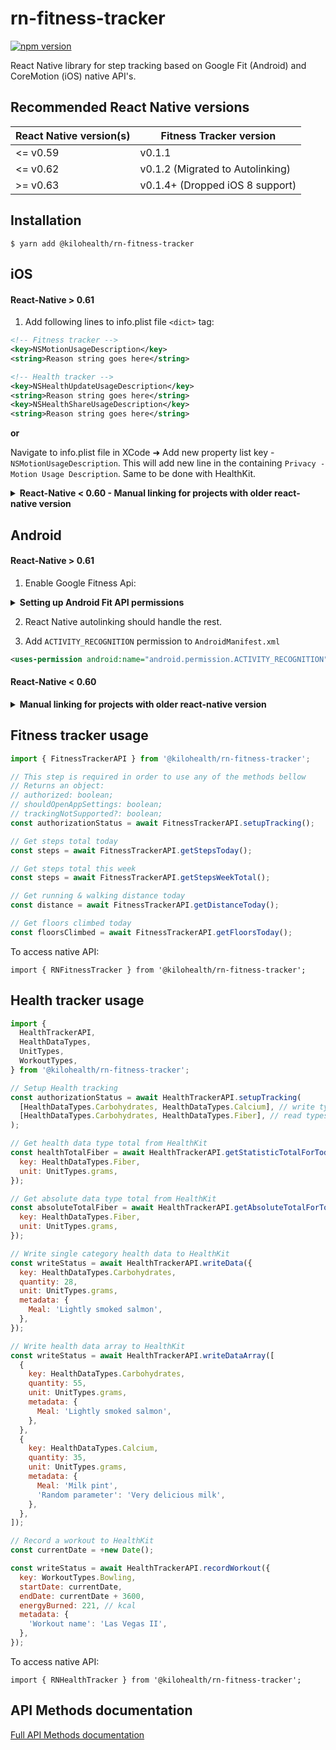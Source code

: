 # rn-fitness-tracker

[![npm version](https://badgen.net/npm/v/@kilohealth/rn-fitness-tracker)](https://www.npmjs.com/package/@kilohealth/rn-fitness-tracker)

React Native library for step tracking based on Google Fit (Android) and CoreMotion (iOS) native API's.

## Recommended React Native versions

| React Native version(s) | Fitness Tracker version          |
| ----------------------- | -------------------------------- |
| <= v0.59                | v0.1.1                           |
| <= v0.62                | v0.1.2 (Migrated to Autolinking) |
| >= v0.63                | v0.1.4+ (Dropped iOS 8 support)  |

## Installation

`$ yarn add @kilohealth/rn-fitness-tracker`

## iOS

#### React-Native > 0.61

1. Add following lines to info.plist file `<dict>` tag:

```xml
<!-- Fitness tracker -->
<key>NSMotionUsageDescription</key>
<string>Reason string goes here</string>

<!-- Health tracker -->
<key>NSHealthUpdateUsageDescription</key>
<string>Reason string goes here</string>
<key>NSHealthShareUsageDescription</key>
<string>Reason string goes here</string>
```

**or**

Navigate to info.plist file in XCode ➜ Add new property list key - `NSMotionUsageDescription`.
This will add new line in the containing `Privacy - Motion Usage Description`. Same to be done with HealthKit.

<details><summary><b>React-Native < 0.60 - Manual linking for projects with older react-native version</b></summary>
<p>

2. Add following line to Podfile:
   `pod 'RNFitnessTracker', :podspec => '../node_modules/@kilohealth/rn-fitness-tracker/ios/RNFitnessTracker.podspec'`.
3. In XCode, in the project navigator, right click `Libraries` ➜ `Add Files to [your project's name]`
4. Go to `node_modules` ➜ `@kilohealth/rn-fitness-tracker` and add `RNFitnessTracker.xcodeproj`
5. In XCode, in the project navigator, select your project. Add `libRNFitnessTracker.a` to your project's `Build Phases` ➜ `Link Binary With Libraries`
6. If you want to use Health Tracking, make sure to add HealthKit under XCode ➜ `Signing & Capabilities` ➜ `+ Capability` ➜ `HealthKit`

</p>
</details>

## Android

#### React-Native > 0.61

1. Enable Google Fitness Api:

<details><summary><b>Setting up Android Fit API permissions</b></summary>
<p>

1. Make sure your Google account has access to app firebase project.

2. [Create an OAuth screen](https://console.developers.google.com/apis/credentials/consent) for your project.

3. Select `User Type: External` and fill out the form. Add `../auth/fitness.activity.read` to
   **Scopes for Google APIs**.

4. Fill out next popup forms with a brief explanation why you're using the activity tracker (no need to write much).

5. Go to [Google console](https://console.developers.google.com/flows/enableapi?apiid=fitness&pli=1)

6. Select your app's project, `Continue`, and `Go to Credentials`.

7. Where will you be calling the API from? Select `Android`.

8. What data will you be accessing? Select `User data` and click next.

9. The **Signing-certificate fingerprint** generation command must be pointed to your app release / staging keystore file.

10. Save and submit everything. If you haven't got your google services config inside your app - download your `google-services.json` file from [firebase console](https://console.firebase.google.com) and place it inside `android/app` directory within your project.

</p>
</details>

2. React Native autolinking should handle the rest.

3. Add `ACTIVITY_RECOGNITION` permission to `AndroidManifest.xml`

```xml
<uses-permission android:name="android.permission.ACTIVITY_RECOGNITION"/>
```

#### React-Native < 0.60

<details><summary><b>Manual linking for projects with older react-native version</b></summary>
<p>

1. Open up `android/app/src/main/java/[...]/MainActivity.java`
   Add `import com.fitnesstracker.RNFitnessTrackerPackage;` to the imports at the top of the file.
   Add `new RNFitnessTrackerPackage()` to the list returned by the `getPackages()` method.

2. Append the following lines to `android/settings.gradle`:

```
include ':@kilohealth-rn-fitness-tracker'
project(':@kilohealth-rn-fitness-tracker').projectDir = new File(rootProject.projectDir, 	'../node_modules/@kilohealth/rn-fitness-tracker/android')
```

3.Insert the following lines inside the dependencies block in `android/app/build.gradle`:

```
implementation project(path: ':@kilohealth-rn-fitness-tracker')

implementation 'com.google.android.gms:play-services-fitness:16.0.1'
implementation 'com.google.android.gms:play-services-auth:16.0.1'
```

</p>
</details>

## Fitness tracker usage

```js
import { FitnessTrackerAPI } from '@kilohealth/rn-fitness-tracker';

// This step is required in order to use any of the methods bellow
// Returns an object:
// authorized: boolean;
// shouldOpenAppSettings: boolean;
// trackingNotSupported?: boolean;
const authorizationStatus = await FitnessTrackerAPI.setupTracking();

// Get steps total today
const steps = await FitnessTrackerAPI.getStepsToday();

// Get steps total this week
const steps = await FitnessTrackerAPI.getStepsWeekTotal();

// Get running & walking distance today
const distance = await FitnessTrackerAPI.getDistanceToday();

// Get floors climbed today
const floorsClimbed = await FitnessTrackerAPI.getFloorsToday();
```

To access native API:

```
import { RNFitnessTracker } from '@kilohealth/rn-fitness-tracker';
```

## Health tracker usage

```js
import {
  HealthTrackerAPI,
  HealthDataTypes,
  UnitTypes,
  WorkoutTypes,
} from '@kilohealth/rn-fitness-tracker';

// Setup Health tracking
const authorizationStatus = await HealthTrackerAPI.setupTracking(
  [HealthDataTypes.Carbohydrates, HealthDataTypes.Calcium], // write types
  [HealthDataTypes.Carbohydrates, HealthDataTypes.Fiber], // read types
);

// Get health data type total from HealthKit
const healthTotalFiber = await HealthTrackerAPI.getStatisticTotalForToday({
  key: HealthDataTypes.Fiber,
  unit: UnitTypes.grams,
});

// Get absolute data type total from HealthKit
const absoluteTotalFiber = await HealthTrackerAPI.getAbsoluteTotalForToday({
  key: HealthDataTypes.Fiber,
  unit: UnitTypes.grams,
});

// Write single category health data to HealthKit
const writeStatus = await HealthTrackerAPI.writeData({
  key: HealthDataTypes.Carbohydrates,
  quantity: 28,
  unit: UnitTypes.grams,
  metadata: {
    Meal: 'Lightly smoked salmon',
  },
});

// Write health data array to HealthKit
const writeStatus = await HealthTrackerAPI.writeDataArray([
  {
    key: HealthDataTypes.Carbohydrates,
    quantity: 55,
    unit: UnitTypes.grams,
    metadata: {
      Meal: 'Lightly smoked salmon',
    },
  },
  {
    key: HealthDataTypes.Calcium,
    quantity: 35,
    unit: UnitTypes.grams,
    metadata: {
      Meal: 'Milk pint',
      'Random parameter': 'Very delicious milk',
    },
  },
]);

// Record a workout to HealthKit
const currentDate = +new Date();

const writeStatus = await HealthTrackerAPI.recordWorkout({
  key: WorkoutTypes.Bowling,
  startDate: currentDate,
  endDate: currentDate + 3600,
  energyBurned: 221, // kcal
  metadata: {
    'Workout name': 'Las Vegas II',
  },
});
```

To access native API:

```
import { RNHealthTracker } from '@kilohealth/rn-fitness-tracker';
```

## API Methods documentation

[Full API Methods documentation](api.md)
